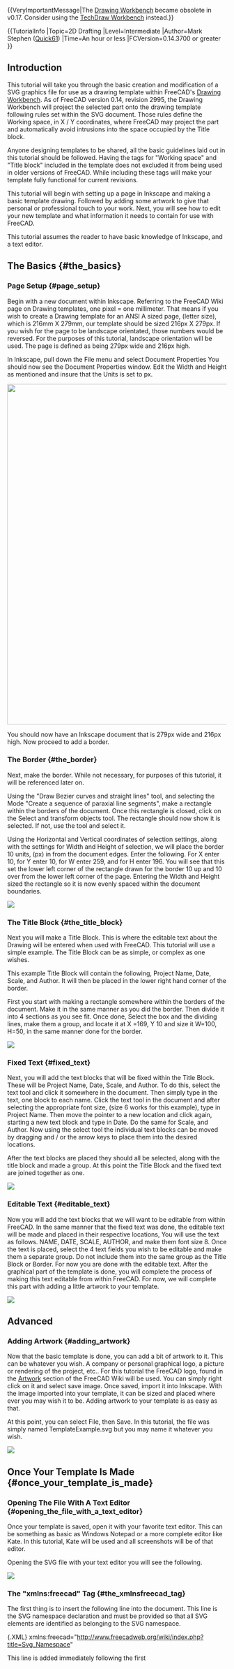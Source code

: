  


{{VeryImportantMessage|The [Drawing Workbench](Drawing_Workbench.md) became obsolete in v0.17. Consider using the [TechDraw Workbench](TechDraw_Workbench.md) instead.}}


{{TutorialInfo
|Topic=2D Drafting
|Level=Intermediate
|Author=Mark Stephen ([Quick61](User:Quick61.md))
|Time=An hour or less
|FCVersion=0.14.3700 or greater
}}

## Introduction

This tutorial will take you through the basic creation and modification of a SVG graphics file for use as a drawing template within FreeCAD\'s [Drawing Workbench](Drawing_Workbench.md). As of FreeCAD version 0.14, revision 2995, the Drawing Workbench will project the selected part onto the drawing template following rules set within the SVG document. Those rules define the Working space, in X / Y coordinates, where FreeCAD may project the part and automatically avoid intrusions into the space occupied by the Title block.

Anyone designing templates to be shared, all the basic guidelines laid out in this tutorial should be followed. Having the tags for "Working space" and "Title block" included in the template does not excluded it from being used in older versions of FreeCAD. While including these tags will make your template fully functional for current revisions.

This tutorial will begin with setting up a page in Inkscape and making a basic template drawing. Followed by adding some artwork to give that personal or professional touch to your work. Next, you will see how to edit your new template and what information it needs to contain for use with FreeCAD.

This tutorial assumes the reader to have basic knowledge of Inkscape, and a text editor.

## The Basics {#the_basics}

### Page Setup {#page_setup}

Begin with a new document within Inkscape. Referring to the FreeCAD Wiki page on Drawing templates, one pixel = one millimeter. That means if you wish to create a Drawing template for an ANSI A sized page, (letter size), which is 216mm X 279mm, our template should be sized 216px X 279px. If you wish for the page to be landscape orientated, those numbers would be reversed. For the purposes of this tutorial, landscape orientation will be used. The page is defined as being 279px wide and 216px high.

In Inkscape, pull down the File menu and select Document Properties You should now see the Document Properties window. Edit the Width and Height as mentioned and insure that the Units is set to px.

 <img alt="" src=images/Inkscape_Template_tut_1.png  style="width:780px;"> 

You should now have an Inkscape document that is 279px wide and 216px high. Now proceed to add a border.

### The Border {#the_border}

Next, make the border. While not necessary, for purposes of this tutorial, it will be referenced later on.

Using the "Draw Bezier curves and straight lines" tool, and selecting the Mode "Create a sequence of paraxial line segments", make a rectangle within the borders of the document. Once this rectangle is closed, click on the Select and transform objects tool. The rectangle should now show it is selected. If not, use the tool and select it.

Using the Horizontal and Vertical coordinates of selection settings, along with the settings for Width and Height of selection, we will place the border 10 units, (px) in from the document edges. Enter the following. For X enter 10, for Y enter 10, for W enter 259, and for H enter 196. You will see that this set the lower left corner of the rectangle drawn for the border 10 up and 10 over from the lower left corner of the page. Entering the Width and Height sized the rectangle so it is now evenly spaced within the document boundaries.

 ![](images/Inkscape_Template_tut_2.png ) 

### The Title Block {#the_title_block}

Next you will make a Title Block. This is where the editable text about the Drawing will be entered when used with FreeCAD. This tutorial will use a simple example. The Title Block can be as simple, or complex as one wishes.

This example Title Block will contain the following, Project Name, Date, Scale, and Author. It will then be placed in the lower right hand corner of the border.

First you start with making a rectangle somewhere within the borders of the document. Make it in the same manner as you did the border. Then divide it into 4 sections as you see fit. Once done, Select the box and the dividing lines, make them a group, and locate it at X =169, Y 10 and size it W=100, H=50, in the same manner done for the border.

 ![](images/Inkscape_Template_tut_3.png ) 

### Fixed Text {#fixed_text}

Next, you will add the text blocks that will be fixed within the Title Block. These will be Project Name, Date, Scale, and Author. To do this, select the text tool and click it somewhere in the document. Then simply type in the text, one block to each name. Click the text tool in the document and after selecting the appropriate font size, (size 6 works for this example), type in Project Name. Then move the pointer to a new location and click again, starting a new text block and type in Date. Do the same for Scale, and Author. Now using the select tool the individual text blocks can be moved by dragging and / or the arrow keys to place them into the desired locations.

After the text blocks are placed they should all be selected, along with the title block and made a group. At this point the Title Block and the fixed text are joined together as one.

 ![](images/Inkscape_Template_tut_4.png ) 

### Editable Text {#editable_text}

Now you will add the text blocks that we will want to be editable from within FreeCAD. In the same manner that the fixed text was done, the editable text will be made and placed in their respective locations, You will use the text as follows. NAME, DATE, SCALE, AUTHOR, and make them font size 8. Once the text is placed, select the 4 text fields you wish to be editable and make them a separate group. Do not include them into the same group as the Title Block or Border. For now you are done with the editable text. After the graphical part of the template is done, you will complete the process of making this text editable from within FreeCAD. For now, we will complete this part with adding a little artwork to your template.

 ![](images/Inkscape_Template_tut_5.png ) 

## Advanced

### Adding Artwork {#adding_artwork}

Now that the basic template is done, you can add a bit of artwork to it. This can be whatever you wish. A company or personal graphical logo, a picture or rendering of the project, etc.. For this tutorial the FreeCAD logo, found in the [Artwork](Artwork.md) section of the FreeCAD Wiki will be used. You can simply right click on it and select save image. Once saved, import it into Inkscape. With the image imported into your template, it can be sized and placed where ever you may wish it to be. Adding artwork to your template is as easy as that.

At this point, you can select File, then Save. In this tutorial, the file was simply named TemplateExample.svg but you may name it whatever you wish.

 ![](images/Inkscape_Template_tut_6.png ) 

## Once Your Template Is Made {#once_your_template_is_made}

### Opening The File With A Text Editor {#opening_the_file_with_a_text_editor}

Once your template is saved, open it with your favorite text editor. This can be something as basic as Windows Notepad or a more complete editor like Kate. In this tutorial, Kate will be used and all screenshots will be of that editor.

Opening the SVG file with your text editor you will see the following.

 ![](images/Kate1.png ) 

### The "xmlns:freecad" Tag {#the_xmlnsfreecad_tag}

The first thing is to insert the following line into the document. This line is the SVG namespace declaration and must be provided so that all SVG elements are identified as belonging to the SVG namespace.



 {.XML}
xmlns:freecad="http://www.freecadweb.org/wiki/index.php?title=Svg_Namespace"




This line is added immediately following the first


<svg>

tag, and in the same margin spacing as the other xmlns entries are placed.

 ![](images/Kate2.png ) 

### Page Size {#page_size}

In order to allow a final drawing to be printed in the right scale, the template must contain it\'s dimensions in real world units. Otherwise the whole drawing page would be printed scaled down by a factor of 3.54 (90(px/in)/25.4(in/mm)). Inside the the \<SVG\>-Tag the unit \"mm\" is added to the width and height fields. And a viewBox Attribute has to be added. The viewBox ranges from 0 0 to the width and height of the template. This way the SVG user unit (px) is redefined to be 1mm long. In consequence programs like Inkscape will be able to print a resulting drawing up to scale. Current versions of Inkscape handle this information very badly. Inkscape effectively rescales the whole document to 90dpi. This is not much of a problem for a final drawing, but imposes difficulties for editing drawing templates. After editing a template in Inkscape, it would have the same real word size on its own but elements of the drawing would be scaled down by a factor of 3.54. (Because the template would be in 90dpi but FreeCAD assumes 1px/mm.) Therefore it\'s recommended to remove the \"mm\" from the width and height attributes before opening an existing template in inkscape and recreate the units and viewBox attribute afterwards.



 {.html}
width="279mm"
height="216mm"
viewBox="0 0 279 216"


![](images/Kate2a.png ) 

### Working space and Title block Tags {#working_space_and_title_block_tags}

The next lines to add will be the Working space and Title block tag. These tags and their usage are defined on the Drawing Templates page. While these tags are not required, newer versions of the FreeCAD Drawing Workbench benefit from them and they will not affect older versions.

The Working space tag is used to define the space that FreeCAD may make projections into. This allows FreeCAD to make automatic projections on the drawing template and stay within the border that has be drawn, or withing any defined space on the page.

The Title block tag is used to define where within the Working space it resides. This information is used by FreeCAD to avoid using that space within the Working space. This can be referred to as Title block avoidance.

If both tags are used, the Working space tag must appear first and be immediately followed by the title block tag. Both tags must also appear before the first \<metadata tag. These tags can be placed either at the top, following the \<? xml tag or immediately before the \<metadata tag. For this tutorial we will place them at the top.

#### The Working space Tag {#the_working_space_tag}

The first tag is the Working space tag and is formated as follows.



 {.html}





Where X1, Y1, X2, Y2 are defined as:

-   X1 is the X axis distance from the left edge of the page to the left side of the Border.
-   Y1 is the Y axis distance from the top edge of the page the the top of the Border.
-   X2 is the X axis distance from the left edge of the page to the right side of the Border.
-   Y2 is the Y axis distance from the top edge of the page the the bottom of the Border.

So for this tutorial template, the Working space tag will be.



 {.html}





#### The Title block Tag {#the_title_block_tag}

The next tag will be the Title block tag and is formatted as follows:



 {.html}





Where X1a, Y1a, X2a, Y2a are defined as:

-   X1a is the X axis distance from the left edge of the page to the left side of the Title block
-   Y1a is the Y axis distance from the top edge of the page the the top of the Title block
-   X2a is the X Axis distance from the left edge of the page to the right side of the Title block
-   Y2a is the Y axis distance from the top edge of the page the the bottom of the Title block
-   X1a \<= X1 or X2a \>= X2
-   Y1a \<= Y1 or Y2a \>= Y2

Again, referencing the template created with this tutorial, the title block tag will be as follows:



 {.html}





Placing these two tags, in proper order at the top of the document looks like this:

 ![](images/Kate3.png ) 

### The freecad:editable Tag {#the_freecadeditable_tag}

Adding the freecad:editable tags into the SVG document allows FreeCAD to access the defined text blocks for editing. For those blocks of text that you wish to be editable from within FreeCAD, do the following.

Search down through the SVG document until you find the section that contains the text you wish to have editable. When making the template, you placed these in a group, and as a result, they should appear within the document as a group as well. Once this group of text elements is located, you will add the line freecad:editable=" " to each text block where the text that you wish to make editable is contained within the quote marks. Place them as shown for all four lines of text to be editable.

 ![](images/Kate4.png ) 

### The DrawingContent Tag {#the_drawingcontent_tag}

The last tag that is needed in the Template is the DrawingContent tag. Without it, FreeCAD can not access the drawing template. This tag informs FreeCAD where within the document it may write it\'s projections and other attributes. It is the one tag that must be within the SVG document for the drawing template to work with FreeCAD.

This tag is formated as follows and is inserted just before the last


</svg>

tag.



 {.html}





 ![](images/Kate5.png ) 

That\'s it. The SVG document can now be saved and used with FreeCAD.

## Complete Example Template {#complete_example_template}

Below is the finished SVG template. Sense it is in SVG format, you can save and open it in your text editor for review as reference to this tutorial and the creation of your own templates.

 ![](images/TemplateExample.svg ) 

## Tools

The two tools used in this tutorial were Inkscape and Kate. They can be found by following the links provided below.

-   [Inkscape](http://www.inkscape.org/)
-   [Kate](http://kate-editor.org/)

 {{Drawing Tools navi}} 
